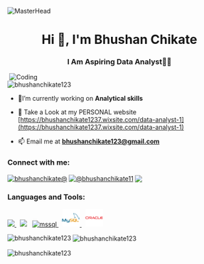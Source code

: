![MasterHead](https://wallpapercave.com/wp/wp9904460.png)
<h1 align="center">Hi 👋, I'm Bhushan Chikate</h1>
<h3 align="center">I Am Aspiring Data Analyst👨‍⚖️</h3>

<img align="right" alt="Coding" width="500" src="https://www.careerguide.com/career/wp-content/uploads/2021/07/dream-job_new1.gif">

<p align="left"> <img src="https://komarev.com/ghpvc/?username=bhushanchikate123&label=Profile%20views&color=0e75b6&style=flat" alt="bhushanchikate123" /> </p>

- 🌱I’m currently working on **Analytical skills**

- 📝 Take a Look at my PERSONAL website [https://bhushanchikate1237.wixsite.com/data-analyst-1](https://bhushanchikate1237.wixsite.com/data-analyst-1)

- 📫 Email me at **bhushanchikate123@gmail.com**

<h3 align="left">Connect with me:</h3>
<p align="left">
<a href="https://linkedin.com/in/bhushanchikate@" target="blank"><img align="center" src="https://raw.githubusercontent.com/rahuldkjain/github-profile-readme-generator/master/src/images/icons/Social/linked-in-alt.svg" alt="bhushanchikate@" height="30" width="40" /></a>
<a href="https://www.hackerrank.com/@bhushanchikate11" target="blank"><img align="center" src="https://raw.githubusercontent.com/rahuldkjain/github-profile-readme-generator/master/src/images/icons/Social/hackerrank.svg" alt="@bhushanchikate11" height="30" width="40" /></a>
<a href="mailto:bhushanchikate123@gmail.com" ><img align="center" src="https://img.icons8.com/color/48/000000/gmail-new.png"/></a>
</p>

<h3 align="left">Languages and Tools:</h3>
<a style="padding-right:8px;" href="https://www.microsoft.com/en-in/microsoft-365/excel" target="_blank"><img src="https://img.icons8.com/fluency/48/000000/microsoft-excel-2019.png"/> </a> </a>
<a style="padding-right:8px;" href="https://www.google.com/sheets/about/" target="_blank"> <img src="https://img.icons8.com/color/48/000000/google-sheets.png"/></a>
<a style="padding-right:8px;" href="https://www.microsoft.com/en-us/sql-server" target="_blank" rel="noreferrer"> <img src="https://www.svgrepo.com/show/303229/microsoft-sql-server-logo.svg" alt="mssql" width="40" height="40"/> </a> 
<a style="padding-right:8px;" href="https://www.mysql.com/" target="_blank" rel="noreferrer"> <img src="https://raw.githubusercontent.com/devicons/devicon/master/icons/mysql/mysql-original-wordmark.svg" alt="mysql" width="40" height="40"/> </a> 
<a style="padding-right:8px;" href="https://www.oracle.com/" target="_blank" rel="noreferrer"> <img src="https://raw.githubusercontent.com/devicons/devicon/master/icons/oracle/oracle-original.svg" alt="oracle" width="40" height="40"/> </a> </p>

<p><img align="left" src="https://github-readme-stats.vercel.app/api/top-langs?username=bhushanchikate123&show_icons=true&locale=en&layout=compact" alt="bhushanchikate123" /></p>

<p>&nbsp;<img align="center" src="https://github-readme-stats.vercel.app/api?username=bhushanchikate123&show_icons=true&locale=en" alt="bhushanchikate123" /></p>

<p><img align="center" src="https://github-readme-streak-stats.herokuapp.com/?user=bhushanchikate123&" alt="bhushanchikate123" /></p>
